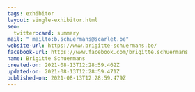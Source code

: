 ```yaml
---
tags: exhibitor
layout: single-exhibitor.html
seo:
  twitter:card: summary
mail: " mailto:b.schuermans@scarlet.be"
website-url: https://www.brigitte-schuermans.be/
facebook-url: https://www.facebook.com/brigitte.schuermans
name: Brigitte Schuermans
created-on: 2021-08-13T12:28:59.462Z
updated-on: 2021-08-13T12:28:59.471Z
published-on: 2021-08-13T12:28:59.479Z
---
```

